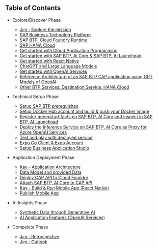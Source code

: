 ## Table of Contents

<!-- disco-toc-start -->

- Explore/Discover Phase

  - [Jim - Explore the mission](./01-explore-the-mission/explore.md)
  - [SAP Business Technology Platform](./01-explore-the-mission/BTP.md)
  - [SAP BTP, Cloud Foundry Runtime](./01-explore-the-mission/cf-runtime.md)
  - [SAP HANA Cloud](./01-explore-the-mission/hana-cloud.md)
  - [Get started with Cloud Application Programming](./01-explore-the-mission/cap.md)
  - [Get started with SAP BTP, AI Core & SAP BTP, AI Launchpad](./01-explore-the-mission/ai-core-launchpad.md)
  - [Get started with React Native](./01-explore-the-mission/react-native.md)
  - [ChatGPT and Large Language Models](./01-explore-the-mission/GPT-and-LLMs.md)
  - [Get started with OpenAI Services](./01-explore-the-mission/azure-openai-services.md)
  - [Reference Architecture of an SAP BTP CAP application using GPT Models of OpenAI](https://github.com/SAP/sap-btp-reference-architectures/blob/main/hyperscalers/openai/README.md)
  - [Other BTP Services: Destination Service, HANA Cloud](./01-explore-the-mission/other-btp-services.md)

- Technical Setup Phase

  - [Setup SAP BTP prerequisites](https://github.com/SAP-samples/successfactors-extension-calculate-employee-seniority/tree/mission/01-SetupSAPBusinessTechnologyPlatform)
  - [Setup Docker Hub account and build & push your Docker Image](https://github.com/SAP-samples/azure-openai-aicore-cap-api/blob/main/documentation/01-ai-core-azure-openai-proxy/02-build-push-docker-images.md)
  - [Register general artifacts on SAP BTP, AI Core and inspect in SAP BTP, AI Launchpad](https://github.com/SAP-samples/azure-openai-aicore-cap-api/blob/main/documentation/01-ai-core-azure-openai-proxy/03-register-general-artifacts.md)
  - [Deploy the Inference Service on SAP BTP, AI Core as Proxy for Azure OpenAI Services](https://github.com/SAP-samples/azure-openai-aicore-cap-api/blob/main/documentation/01-ai-core-azure-openai-proxy/04-setup-deployment-inference-service.md)
  - [Test and play with deployed service](https://github.com/SAP-samples/azure-openai-aicore-cap-api/blob/main/documentation/01-ai-core-azure-openai-proxy/05-test-deployed-service.md)
  - [Expo Go Client & Expo Account](./02-technical-setup/07-expo.md)
  - [Setup Business Application Studio](https://github.com/SAP-samples/successfactors-extension-calculate-employee-seniority/blob/mission/03-ConfigureSAPBusinessApplicationStudio/README.md)

- Application Deployment Phase

  - [Kay - Application Architecture](./03-application/01-application-architecture.md)
  - [Data Model and provided Data](./03-application/02-data-model.md)
  - [Deploy CAP API to Cloud Foundry](./03-application/03-cap-deployment.md)
  - [Attach SAP BTP, AI Core to CAP API](https://github.com/SAP-samples/azure-openai-aicore-cap-api/blob/main/documentation/02-cap-api/01-prepare-cap-deployment.md)
  - [Kay - Build & Run Mobile App (React Native)](./03-application/05-run-mobile-app.md)
  - [Publish Mobile App](./03-application/06-publish-mobile-app.md)

- AI Insights Phase

  - [Synthetic Data through Generative AI](./04-data-setup/AI-data-setup-overview.md)
  - [AI Application Features (OpenAI Services)](./05-AI-features/AI-application-features-overview.md)

- Compelete Phase

  - [Jim - Retrospective]()
  - [Jim - Outlook]()

  <!-- disco-toc-end -->

